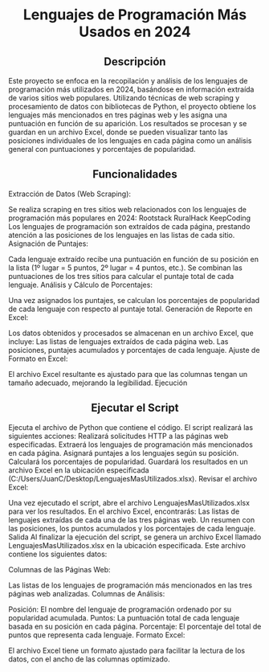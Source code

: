 <b><h1 align="center">Lenguajes de Programación Más Usados en 2024</h1></b>


<b><h2 align="center">Descripción</h2></b>
<p>Este proyecto se enfoca en la recopilación y análisis de los lenguajes de programación más utilizados en 2024, basándose en información extraída de varios sitios web populares.
Utilizando técnicas de web scraping y procesamiento de datos con bibliotecas de Python, el proyecto obtiene los lenguajes más mencionados en tres páginas web y les asigna una puntuación en función de su aparición.
Los resultados se procesan y se guardan en un archivo Excel, donde se pueden visualizar tanto las posiciones individuales de los lenguajes en cada página como un análisis general con puntuaciones y porcentajes de popularidad.</p>

<b><h2 align="center">Funcionalidades</h2></b>
<p>Extracción de Datos (Web Scraping):

Se realiza scraping en tres sitios web relacionados con los lenguajes de programación más populares en 2024:
Rootstack
RuralHack
KeepCoding
Los lenguajes de programación son extraídos de cada página, prestando atención a las posiciones de los lenguajes en las listas de cada sitio.
Asignación de Puntajes:

Cada lenguaje extraído recibe una puntuación en función de su posición en la lista (1º lugar = 5 puntos, 2º lugar = 4 puntos, etc.).
Se combinan las puntuaciones de los tres sitios para calcular el puntaje total de cada lenguaje.
Análisis y Cálculo de Porcentajes:

Una vez asignados los puntajes, se calculan los porcentajes de popularidad de cada lenguaje con respecto al puntaje total.
Generación de Reporte en Excel:

Los datos obtenidos y procesados se almacenan en un archivo Excel, que incluye:
Las listas de lenguajes extraídos de cada página web.
Las posiciones, puntajes acumulados y porcentajes de cada lenguaje.
Ajuste de Formato en Excel:

El archivo Excel resultante es ajustado para que las columnas tengan un tamaño adecuado, mejorando la legibilidad.
Ejecución</p>

<b><h2 align="center">Ejecutar el Script</h2></b>

Ejecuta el archivo de Python que contiene el código.
El script realizará las siguientes acciones:
Realizará solicitudes HTTP a las páginas web especificadas.
Extraerá los lenguajes de programación más mencionados en cada página.
Asignará puntajes a los lenguajes según su posición.
Calculará los porcentajes de popularidad.
Guardará los resultados en un archivo Excel en la ubicación especificada (C:/Users/JuanC/Desktop/LenguajesMasUtilizados.xlsx).
Revisar el archivo Excel:

Una vez ejecutado el script, abre el archivo LenguajesMasUtilizados.xlsx para ver los resultados.
En el archivo Excel, encontrarás:
Las listas de lenguajes extraídas de cada una de las tres páginas web.
Un resumen con las posiciones, los puntos acumulados y los porcentajes de cada lenguaje.
Salida
Al finalizar la ejecución del script, se genera un archivo Excel llamado LenguajesMasUtilizados.xlsx en la ubicación especificada. Este archivo contiene los siguientes datos:

Columnas de las Páginas Web:

Las listas de los lenguajes de programación más mencionados en las tres páginas web analizadas.
Columnas de Análisis:

Posición: El nombre del lenguaje de programación ordenado por su popularidad acumulada.
Puntos: La puntuación total de cada lenguaje basada en su posición en cada página.
Porcentaje: El porcentaje del total de puntos que representa cada lenguaje.
Formato Excel:

El archivo Excel tiene un formato ajustado para facilitar la lectura de los datos, con el ancho de las columnas optimizado.
